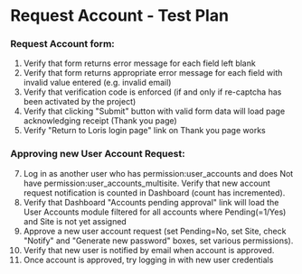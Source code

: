 # Request Account - Test Plan 
 
### Request Account form: 
1. Verify that form returns error message for each field left blank
2. Verify that form returns appropriate error message for each field with invalid value entered (e.g. invalid email)
3. Verify that verification code is enforced (if and only if re-captcha has been activated by the project)
4. Verify that clicking "Submit" button with valid form data will load page acknowledging receipt (Thank you page)
5. Verify "Return to Loris login page" link on Thank you page works
	
### Approving new User Account Request:
7. Log in as another user who has permission:user_accounts and does Not have permission:user_accounts_multisite.  Verify that new account request notification is counted in Dashboard (count has incremented).
8. Verify that Dashboard "Accounts pending approval" link will load the User Accounts module filtered for all accounts where Pending(=1/Yes) and Site is not yet assigned
9. Approve a new user account request (set Pending=No, set Site, check "Notify" and "Generate new password" boxes, set various permissions).  
10. Verify that new user is notified by email when account is approved.
11. Once account is approved, try logging in with new user credentials
